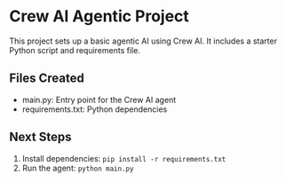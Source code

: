 # Crew AI Agentic Project

This project sets up a basic agentic AI using Crew AI. It includes a starter Python script and requirements file.

## Files Created
- main.py: Entry point for the Crew AI agent
- requirements.txt: Python dependencies

## Next Steps
1. Install dependencies: `pip install -r requirements.txt`
2. Run the agent: `python main.py`
